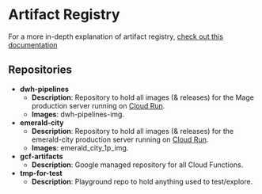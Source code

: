 # Artifact Registry

For a more in-depth explanation of artifact registry, [check out this documentation](https://github.com/CarrierOps/1P-Wiki/blob/main/ByteSizedLearning/Description%20Of%20Services/artifact-registry.md)

## Repositories

- **dwh-pipelines**
  - **Description**: Repository to hold all images (& releases) for the Mage production server running on [Cloud Run](https://github.com/CarrierOps/1P-Wiki/tree/main/DocuMentor/gcp/Cloud-Run).
  - **Images**: dwh-pipelines-img.
- **emerald-city**
  - **Description**: Repository to hold all images (& releases) for the emerald-city production server running on [Cloud Run](https://github.com/CarrierOps/1P-Wiki/blob/main/DocuMentor/gcp/Cloud-Run/emerald-city.md).
  - **Images**: emerald_city_1p_img.
- **gcf-artifacts**
  - **Description**: Google managed repository for all Cloud Functions.
- **tmp-for-test**
  - **Description**: Playground repo to hold anything used to test/explore.
